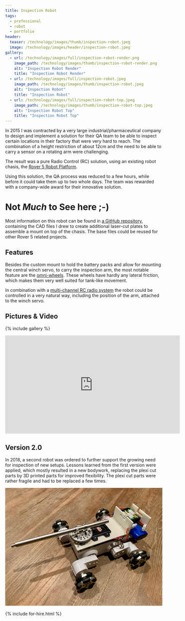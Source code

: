 ```yaml
---
title: Inspection Robot
tags:
  - professional
  - robot
  - portfolio
header:
  teaser: /technology/images/thumb/inspection-robot.jpeg
  image: /technology/images/header/inspection-robot.jpeg
gallery:
  - url: /technology/images/full/inspection-robot-render.png
    image_path: /technology/images/thumb/inspection-robot-render.png
    alt: "Inspection Robot Render"
    title: "Inspection Robot Render"
  - url: /technology/images/full/inspection-robot.jpeg
    image_path: /technology/images/thumb/inspection-robot.jpeg
    alt: "Inspection Robot"
    title: "Inspection Robot"
  - url: /technology/images/full/inspection-robot-top.jpeg
    image_path: /technology/images/thumb/inspection-robot-top.jpeg
    alt: "Inspection Robot Top"
    title: "Inspection Robot Top"
---
```


In 2015 I was contracted by a very large industrial/pharmaceutical company to design and implement a solution for their QA team to be able to inspect certain locations in their factory that were very hard to reach. The combination of a height restriction of about 12cm and the need to be able to carry a sensor on a rotating arm were challenging.

The result was a pure Radio Control (RC) solution, using an existing robot chasis, the [Rover 5 Robot Platform](https://www.sparkfun.com/products/10336).

Using this solution, the QA process was reduced to a few hours, while before it could take them up to two whole days. The team was rewarded with a company-wide award for their innovative solution.

# Not _Much_ to See here ;-)

Most information on this robot can be found in [a GitHub repository](https://github.com/christophevg/rover5), containing the CAD files I drew to create additional laser-cut plates to assemble a mount on top of the chasis. The base files could be reused for other Rover 5 related projects.

## Features

Besides the custom mount to hold the battery packs and allow for mounting the central winch servo, to carry the inspection arm, the most notable feature are the [omni-wheels](http://www.robotshop.com/eu/en/60mm-aluminum-omni-wheel.html). These wheels have hardly any lateral friction, which makes them very well suited for tank-like movement.

In combination with a [multi-channel RC radio system](http://www.robotshop.com/eu/en/spektrum-5-channel-radio-system.html) the robot could be controlled in a very natural way, including the position of the arm, attached to the winch servo.

## Pictures & Video

{% include gallery %}

<iframe width="560" height="315" src="https://www.youtube.com/embed/7OHj70Zl4tA?rel=0" frameborder="0" allowfullscreen></iframe>

## Version 2.0

In 2018, a second robot was ordered to further support the growing need for inspection of new setups. Lessons learned from the first version were applied, which mostly resulted in a new bodywork, replacing the plexi cut parts by 3D printed parts for improved flexibility. The plexi cut parts were rather fragile and had to be replaced a few times.

[![version 2.0](/technology/images/thumb/inspection-robot-v2.jpeg)](/technology/images/full/inspection-robot-v2.jpeg)

{% include for-hire.html %}
